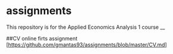 # assignments
This repository is for the Applied Economics Analysis 1 course
__

##CV online firts assignment [https://github.com/gmantas93/assignments/blob/master/CV.md]
